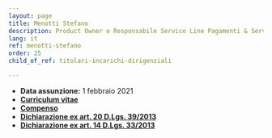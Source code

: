 ```yaml
---
layout: page
title: Menotti Stefano
description: Product Owner e Responsabile Service Line Pagamenti & Servizi
lang: it
ref: menotti-stefano
order: 25
child_of_ref: titolari-incarichi-dirigenziali

---
```


* **Data assunzione:** 1 febbraio 2021
* [**Curriculum vitae**](./curriculum.pdf)
* [**Compenso**](./compenso.pdf)
* [**Dichiarazione ex art. 20 D.Lgs. 39/2013**](./art-20.pdf)
* [**Dichiarazione ex art. 14 D.Lgs. 33/2013**](./art-14.pdf)